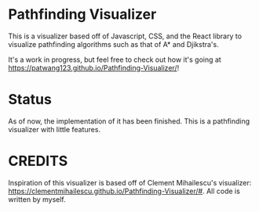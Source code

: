 # Pathfinding Visualizer

This is a visualizer based off of Javascript, CSS, and the React library to visualize pathfinding algorithms such as that of A* and Djikstra's.

It's a work in progress, but feel free to check out how it's going at https://patwang123.github.io/Pathfinding-Visualizer/!

# Status

As of now, the implementation of it has been finished. This is a pathfinding visualizer with little features.

# CREDITS

Inspiration of this visualizer is based off of Clement Mihailescu's visualizer: https://clementmihailescu.github.io/Pathfinding-Visualizer/#. All code is written by myself.
